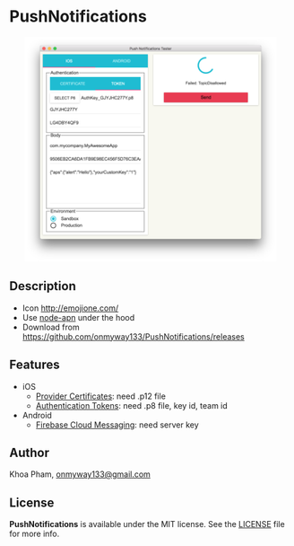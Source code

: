 # PushNotifications

<div align = "center">
<img src="Screenshots/ios.png" height="400"/>
</div>

## Description

- Icon http://emojione.com/
- Use [node-apn](https://github.com/node-apn/node-apn) under the hood
- Download from https://github.com/onmyway133/PushNotifications/releases

## Features

- iOS 
  - [Provider Certificates](https://developer.apple.com/library/content/documentation/NetworkingInternet/Conceptual/RemoteNotificationsPG/CommunicatingwithAPNs.html#//apple_ref/doc/uid/TP40008194-CH11-SW1): need .p12 file 
  - [Authentication Tokens](https://developer.apple.com/library/content/documentation/NetworkingInternet/Conceptual/RemoteNotificationsPG/CommunicatingwithAPNs.html#//apple_ref/doc/uid/TP40008194-CH11-SW1): need .p8 file, key id, team id
- Android 
  - [Firebase Cloud Messaging](https://firebase.google.com/docs/cloud-messaging/): need server key


## Author

Khoa Pham, onmyway133@gmail.com

## License

**PushNotifications** is available under the MIT license. See the [LICENSE](https://github.com/onmyway133/PushNotifications/blob/master/LICENSE.md) file for more info.
